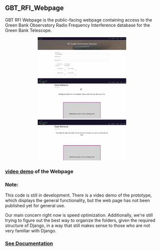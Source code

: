 ## GBT_RFI_Webpage

GBT RFI Webpage is the public-facing webpage containing access to the Green Bank Observatory Radio Frequency Interference database for the Green Bank Telescope. 

<p align="center">
<img src="images/home_page.jpg" width="290">
<img src="images/loading_screen.jpg" width="290">
<img src="images/received_data.jpg" width="290">
</p>

### [video demo](https://youtu.be/Fkr3nl05R9Y) of the Webpage


### Note: 

This code is still in development. There is a video demo of the prototype, which displays the general functionality, but the web page has not been published yet for general use. 

Our main concern right now is speed optimization. Additionally, we're still trying to figure out the best way to organize the folders, given the required structure of Django, in a way that still makes sense to those who are not very familiar with Django. 

### [See Documentation](docs/how_to_run.md)

